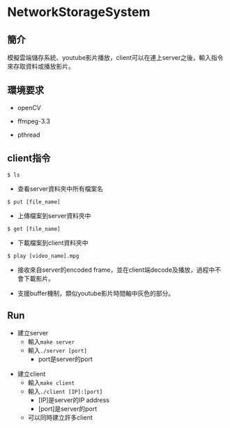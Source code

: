 # NetworkStorageSystem

## 簡介

模擬雲端儲存系統、youtube影片播放，client可以在連上server之後，輸入指令來存取資料或播放影片。

## 環境要求

* openCV
- ffmpeg-3.3
+ pthread

## client指令

```bash=
$ ls
```
* 查看server資料夾中所有檔案名

```bash=
$ put [file_name]
```
* 上傳檔案到server資料夾中

```bash=
$ get [file_name]
```
* 下載檔案到client資料夾中

```bash=
$ play [video_name].mpg
```
* 接收來自server的encoded frame，並在client端decode及播放，過程中不會下載影片。
- 支援buffer機制，類似youtube影片時間軸中灰色的部分。

## Run

* 建立server
	* 輸入`make server`
	- 輸入`./server [port]`
		* port是server的port

- 建立client
	* 輸入`make client`
	- 輸入`./client [IP]:[port]`
		* [IP]是server的IP address
		- [port]是server的port
	+ 可以同時建立許多client


